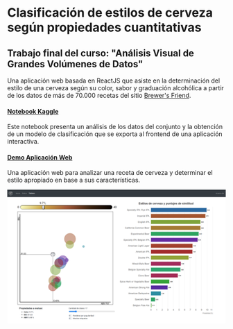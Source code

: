 # Clasificación de estilos de cerveza según propiedades cuantitativas

## Trabajo final del curso: "Análisis Visual de Grandes Volúmenes de Datos"

Una aplicación web basada en ReactJS que asiste en la determinación del estilo de una cerveza según su color, sabor y graduación alcohólica a partir de los datos de más de 70.000 recetas del sitio [Brewer's Friend](https://www.brewersfriend.com/).

#### [Notebook Kaggle](https://www.kaggle.com/matiasmiche/brewers-friend-recipes-analysis)
Este notebook presenta un análisis de los datos del conjunto y la obtención de un modelo de clasificación que se exporta al frontend de una aplicación interactiva.

#### [Demo Aplicación Web](https://vis-uns.herokuapp.com/)
Una aplicación web para analizar una receta de cerveza y determinar el estilo apropiado en base a sus características.

![screenshot](doc/screenshot.png)